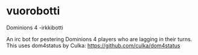 # vuorobotti
Dominions 4 -irkkibotti

An irc bot for pestering Dominions 4 players who are lagging in their turns.
This uses dom4status by Culka: https://github.com/culka/dom4status
